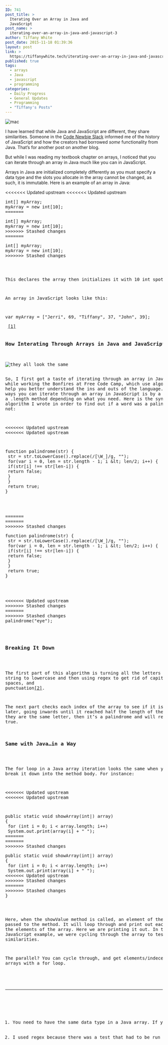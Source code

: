 ```yaml
---
ID: 741
post_title: >
  Iterating Over an Array in Java and
  JavaScript
post_name: >
  iterating-over-an-array-in-java-and-javascript-3
author: Tiffany White
post_date: 2015-11-18 01:39:36
layout: post
link: >
  https://tiffanywhite.tech/iterating-over-an-array-in-java-and-javascript-3/
published: true
tags:
  - arrays
  - Java
  - javascript
  - programming
categories:
  - Daily Progress
  - General Updates
  - Programming
  - "Tiffany's Posts"
---
```

<img class="aligncenter" src="http://helloburgh.me/wp-content/uploads/2015/11/wpid-FSPLFPQBCZ_1.jpg" alt="mac" />

I have learned that while Java and JavaScript are different, they share similarities. Someone in the <a href="https://codenewbie.typeform.com/to/uwsWlZ">Code Newbie Slack</a> informed me of the history of JavaScript and how the creators had borrowed <em>some</em> functionality from Java. That’s for another post on another blog.

But while I was reading my textbook chapter on arrays, I noticed that you can iterate through an array in Java much like you can in JavaScript.

Arrays in Java are initialized completely differently as you must specify a data type and the slots you allocate in the array cannot be changed, as such, it is immutable. Here is an example of an array in Java:

<<<<<<< Updated upstream
<<<<<<< Updated upstream
<pre class="lang:java decode:1 " >int[] myArray;
myArray = new int[10];
=======
<pre class="lang:java decode:1 " >int[] myArray;
myArray = new int[10];
>>>>>>> Stashed changes
=======
<pre class="lang:java decode:1 " >int[] myArray;
myArray = new int[10];
>>>>>>> Stashed changes
</pre>

This declares the array then initializes it with 10 int spots.

An array in JavaScript looks like this:

<pre class="lang:javascript decode:1 " >var myArray = [&quot;Jerri&quot;, 69, &quot;Tiffany&quot;, 37, &quot;John&quot;, 39];</pre> <a id="fnref-1" class="footnote" title="see footnote" href="#fn-1">[1]</a>

<h3>How Interating Through Arrays in Java and JavaScript Are Similar</h3>

<img src="http://helloburgh.me/wp-content/uploads/2015/11/wpid-11068139233_3a67bc9431_k.jpg" alt="they_all_look_the_same" />

So, I first got a taste of iterating through an array in JavaScript while working the Bonfires at Free Code Camp, which use algorithms to help you better understand the ins and outs of the language. One of the ways you can iterate through an array in JavaScript is by a for loop and a .length method depending on what you need. Here is the syntax of an algorithm I wrote in order to find out if a word was a palindrome or not:

<<<<<<< Updated upstream
<<<<<<< Updated upstream
<pre class="lang:javascript decode:1 " >function palindrome(str) {
 str = str.toLowerCase().replace(/[\W_]/g, &quot;&quot;);
 for(var i = 0, len = str.length - 1; i &amp;lt; len/2; i++) {
 if(str[i] !== str[len-i]) {
 return false;
 }
 }
 return true;
}




=======
=======
>>>>>>> Stashed changes
<pre class="lang:javascript decode:1 " >function palindrome(str) {
 str = str.toLowerCase().replace(/[\W_]/g, &quot;&quot;);
 for(var i = 0, len = str.length - 1; i &amp;lt; len/2; i++) {
 if(str[i] !== str[len-i]) {
 return false;
 }
 }
 return true;
}




<<<<<<< Updated upstream
>>>>>>> Stashed changes
=======
>>>>>>> Stashed changes
palindrome(&quot;eye&quot;);</pre>

<h3>Breaking It Down</h3>

The first part of this algorithm is turning all the letters in the string to lowercase and then using regex to get rid of capital letters, spaces, and punctuation<a id="fnref-2" class="footnote" title="see footnote" href="#fn-2">[2]</a>.

The next part checks each index of the array to see if it is the same later, going inwards until it reached half the length of the array. If they are the same letter, then it’s a palindrome and will return true.

<h3>Same with Java…in a Way</h3>

The for loop in a Java array iteration looks the same when you just break it down into the method body. For instance:

<<<<<<< Updated upstream
<<<<<<< Updated upstream
<pre class="lang:java decode:1 " >public static void showArray(int|) array)
{
 for (int i = 0; i &lt; array.length; i++)
 System.out.print(array(i] + &quot; &quot;);
=======
=======
>>>>>>> Stashed changes
<pre class="lang:java decode:1 " >public static void showArray(int|) array)
{
 for (int i = 0; i &lt; array.length; i++)
 System.out.print(array(i] + &quot; &quot;);
<<<<<<< Updated upstream
>>>>>>> Stashed changes
=======
>>>>>>> Stashed changes
}</pre>

Here, when the showValue method is called, an element of the array is passed to the method. It will loop through and print out each value of the elements of the array. Here we are printing it out. In the JavaScript example, we were cycling through the array to test for similarities.

The parallel? You can cycle through, and get elements/indeces of arrays with a for loop.

<div class="footnotes">

<hr />

<ol>
    <li id="fn-1">You need to have the same data type in a Java array. If you look at the JavaScript array, I have number data types and strings. In the Java example I have 10 ints, which are numbers up to 2<sup>31</sup>–1. Can’t mix data types in Java arrays. <a class="reversefootnote" title="return to article" href="#fnref-1"> ↩</a></li>
    <li id="fn-2">I used regex because there was a test that had to be run that included numbers and odd punctuation that had to return false. <a class="reversefootnote" title="return to article" href="#fnref-2"> ↩</a></li>
</ol>
</div>